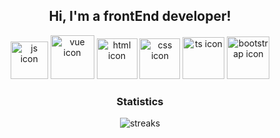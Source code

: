 <h2 align="center">
  Hi, I'm a frontEnd developer!
</h2>

<p align="center">
  <img src="https://i.imgur.com/tjkahJU.png" alt="js icon" width=60 height=60> 
  <img src="https://i.imgur.com/lOFeKFI.png" alt="vue icon" width=70 height=70> 
  <img src="https://i.imgur.com/ciK5bk2.png" alt="html icon" width=65 height=65> 
  <img src="https://i.imgur.com/GN5fCrw.png" alt="css icon" width=65 height=65> 
  <img src="https://i.imgur.com/zcjFg13.png" alt="ts icon" width=67 height=67> 
  <img src="https://i.imgur.com/zhHBcmu.png" alt="bootstrap icon" width=68 height=68>
</p>

<h3 align="center">
  Statistics
</h3>

<p align="center">
<img src="https://github-readme-streak-stats.herokuapp.com/?user=sbsmrth&theme=tokyonight_duo" alt="streaks">
</p>
